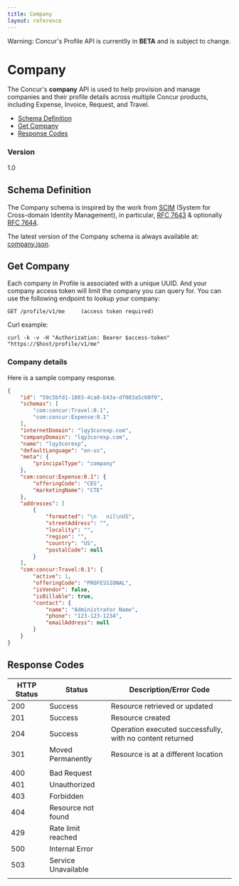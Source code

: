 ```yaml
---
title: Company
layout: reference
---
```


Warning: Concur's Profile API is currentlly in **BETA** and is subject to change.


# Company
The Concur's **company** API is used to help provision and manage companies and their profile details across multiple Concur products, including Expense, Invoice, Request, and Travel.

* [Schema Definition](#scim)
* [Get Company](#get)
* [Response Codes](#codes)

### Version
1.0

## <a name="scim"></a>Schema Definition

The Company schema is inspired by the work from [SCIM](https://tools.ietf.org/wg/scim/) (System for Cross-domain Identity Management), in particular, [RFC 7643](https://tools.ietf.org/html/rfc7643) & optionally [RFC 7644](https://tools.ietf.org/html/rfc7644).

The latest version of the Company schema is always available at: [company.json](company.json).

## <a name="get"></a>Get Company

Each company in Profile is associated with a unique UUID. And your company access token will limit the company you can query for. You can use the following endpoint to lookup your company:

    GET /profile/v1/me     (access token required)


Curl example:


    curl -k -v -H "Authorization: Bearer $access-token" "https://$host/profile/v1/me"

### Company details 

Here is a sample company response.

````json
{
    "id": "59c5bfd1-1803-4ca8-b43a-df083a5c60f9",
    "schemas": [
        "com:concur:Travel:0.1",
        "com:concur:Expense:0.1"
    ],
    "internetDomain": "lqy3corexp.com",
    "companyDomain": "lqy3corexp.com",
    "name": "lqy3corexp",
    "defaultLanguage": "en-us",
    "meta": {
        "principalType": "company"
    },
    "com:concur:Expense:0.1": {
        "offeringCode": "CES",
        "marketingName": "CTE"
    },
    "addresses": [
        {
            "formatted": "\n   nil\nUS",
            "streetAddress": "",
            "locality": "",
            "region": "",
            "country": "US",
            "postalCode": null
        }
    ],
    "com:concur:Travel:0.1": {
        "active": 1,
        "offeringCode": "PROFESSIONAL",
        "isVendor": false,
        "isBillable": true,
        "contact": {
            "name": "Administrator Name",
            "phone": "123-123-1234",
            "emailAddress": null
        }
    }
}
````

## <a name="codes"></a>Response Codes

|**HTTP Status**|**Status**|**Description/Error Code**|
|---------------|----------|---------------|
|200| Success | Resource retrieved or updated|
|201| Success | Resource created|
|204| Success | Operation executed successfully, with no content returned|
|301| Moved Permanently|Resource is at a different location|
||||
|400| Bad Request||
|401| Unauthorized||
|403| Forbidden||
|404| Resource not found|
|429| Rate limit reached||
|500| Internal Error||
|503| Service Unavailable||
||||
